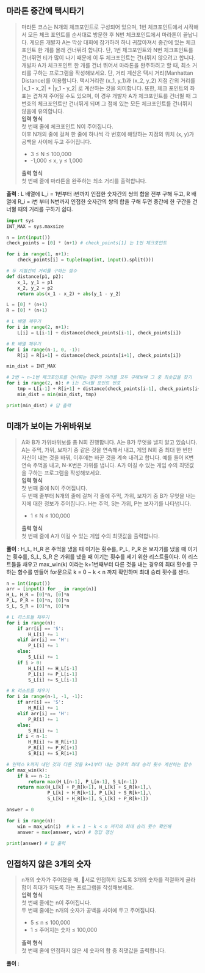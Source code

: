 ## 마라톤 중간에 택시타기
>마라톤 코스는 N개의 체크포인트로 구성되어 있으며, 1번 체크포인트에서 시작해서 모든 체크 포인트를 순서대로 방문한 후 N번 체크포인트에서 마라톤이 끝납니다. 게으른 개발자 A는 막상 대회에 참가하려 하니 귀찮아져서 중간에 있는 체크포인트 한 개를 몰래 건너뛰려 합니다. 단, 1번 체크포인트와 N번 체크포인트를 건너뛰면 티가 많이 나기 때문에 이 두 체크포인트는 건너뛰지 않으려고 합니다. 개발자 A가 체크포인트 한 개를 건너 뛰어서 마라톤을 완주하려고 할 때, 최소 거리를 구하는 프로그램을 작성해보세요. 단, 거리 계산은 택시 거리(Manhattan Distance)를 이용합니다. 택시거리란 (x_1, y_1)과 (x_2, y_2) 지점 간의 거리를 |x_1 - x_2| + |y_1 - y_2| 로 계산하는 것을 의미합니다. 또한, 체크 포인트의 좌표는 겹쳐져 주어질 수도 있으며, 이 경우 개발자 A가 체크포인트를 건너뛸 때 그 번호의 체크포인트만 건너뛰게 되며 그 점에 있는 모든 체크포인트를 건너뛰지 않음에 유의합니다.     
>**입력 형식**    
>첫 번째 줄에 체크포인트 N이 주어집니다.    
>이후 N개의 줄에 걸쳐 한 줄에 하나씩 각 번호에 해당하는 지점의 위치 (x, y)가 공백을 사이에 두고 주어집니다.    
>* 3 ≤ N ≤ 100,000
>* -1,000 ≤ x, y ≤ 1,000
>
>**출력 형식**    
>첫 번째 줄에 마라톤을 완주하는 최소 거리를 출력합니다.

**출력** : L 배열에 L_i = 1번부터 i번까지 인접한 숫자간의 쌍의 합을 전부 구해 두고, R 배열에 R_i = i번 부터 N번까지 인접한 숫자간의 쌍의 합을 구해 두면 
중간에 한 구간을 건너뛸 때의 거리를 구하기 쉽다. 

```python
import sys
INT_MAX = sys.maxsize

n = int(input())
check_points = [0] * (n+1) # check_points[1] 는 1번 체크포인트

for i in range(1, n+1):
    check_points[i] = tuple(map(int, input().split()))

# 두 지점간의 거리를 구하는 함수
def distance(p1, p2):
    x_1, y_1 = p1
    x_2, y_2 = p2
    return abs(x_1 - x_2) + abs(y_1 - y_2)

L = [0] * (n+1)
R = [0] * (n+1)

# L 배열 채우기
for i in range(2, n+1):
    L[i] = L[i-1] + distance(check_points[i-1], check_points[i])

# R 배열 채우기
for i in range(n-1, 0, -1):
    R[i] = R[i+1] + distance(check_points[i+1], check_points[i])

min_dist = INT_MAX

# 2번 ~ n-1번 체크포인트를 건너뛰는 경우의 거리를 모두 구해보며 그 중 최솟값을 찾기
for i in range(2, n): # i는 건너뛸 포인트 번호
    tmp = L[i-1] + R[i+1] + distance(check_points[i-1], check_points[i+1])
    min_dist = min(min_dist, tmp)

print(min_dist) # 답 출력
```

## 미래가 보이는 가위바위보
>A와 B가 가위바위보를 총 N회 진행합니다. A는 B가 무엇을 낼지 알고 있습니다. A는 주먹, 가위, 보자기 중 같은 것을 연속해서 내고, 게임 N회 중 최대 한 번만 자신이 내는 것을 바꿔, 이후에는 바꾼 것을 계속 내려고 합니다. 예를 들어 K번 연속 주먹을 내고, N-K번은 가위를 냅니다. A가 이길 수 있는 게임 수의 최댓값을 구하는 프로그램을 작성해보세요.    
>**입력 형식**    
>첫 번째 줄에 N이 주어집니다.    
>두 번째 줄부터 N개의 줄에 걸쳐 각 줄에 주먹, 가위, 보자기 중 B가 무엇을 내는지에 대한 정보가 주어집니다. H는 주먹, S는 가위, P는 보자기를 나타냅니다.    
>* 1 ≤ N ≤ 100,000
>
>**출력 형식**    
>첫 번째 줄에 A가 이길 수 있는 게임 수의 최댓값을 출력합니다.

**풀이** : H_L, H_R 은 주먹을 냈을 때 이기는 횟수를, P_L, P_R 은 보자기를 냈을 때 이기는 횟수를, S_L, S_R 은 가위를 냈을 때 이기는 횟수를 세기 위한 리스트들이다. 
이 리스트들을 채우고 max_win(k) 이라는 k+1번째부터 다른 것을 내는 경우의 최대 횟수를 구하는 함수를 만들어 for문으로 k = 0 ~ k < n 까지 확인하며 최대 승리 횟수를 센다.

```python
n = int(input())
arr = [input() for _ in range(n)]
H_L, H_R = [0]*n, [0]*n
P_L, P_R = [0]*n, [0]*n
S_L, S_R = [0]*n, [0]*n

# L 리스트들 채우기
for i in range(n):
    if arr[i] == 'S':
        H_L[i] += 1
    elif arr[i] == 'H':
        P_L[i] += 1
    else:
        S_L[i] += 1
    if i > 0:
        H_L[i] += H_L[i-1]
        P_L[i] += P_L[i-1]
        S_L[i] += S_L[i-1]

# R 리스트들 채우기
for i in range(n-1, -1, -1):
    if arr[i] == 'S':
        H_R[i] += 1
    elif arr[i] == 'H':
        P_R[i] += 1
    else:
        S_R[i] += 1
    if i < n-1:
        H_R[i] += H_R[i+1]
        P_R[i] += P_R[i+1]
        S_R[i] += S_R[i+1]

# 인덱스 k까지 내던 것과 다른 것을 k+1부터 내는 경우의 최대 승리 횟수 계산하는 함수
def max_win(k):
    if k == n-1:
        return max(H_L[n-1], P_L[n-1], S_L[n-1])
    return max(H_L[k] + P_R[k+1], H_L[k] + S_R[k+1],\
               P_L[k] + H_R[k+1], P_L[k] + S_R[k+1],\
               S_L[k] + H_R[k+1], S_L[k] + P_R[k+1])

answer = 0

for i in range(n):
    win = max_win(i)  # k = 1 ~ k < n 까지의 최대 승리 횟수 확인해 
    answer = max(answer, win) # 정답 갱신

print(answer) # 답 출력
```

## 인접하지 않은 3개의 숫자
>n개의 숫자가 주어졌을 때, 서로 인접하지 않도록 3개의 숫자를 적절하게 골라 합이 최대가 되도록 하는 프로그램을 작성해보세요.    
>**입력 형식**    
>첫 번째 줄에는 n이 주어집니다.    
>두 번째 줄에는 n개의 숫자가 공백을 사이에 두고 주어집니다.    
>* 5 ≤ n ≤ 100,000
>* 1 ≤ 주어지는 숫자 ≤ 100,000
>
>**출력 형식**    
>첫 번째 줄에 인접하지 않은 세 숫자의 합 중 최댓값을 출력합니다.

**풀이** : 

```python

```





